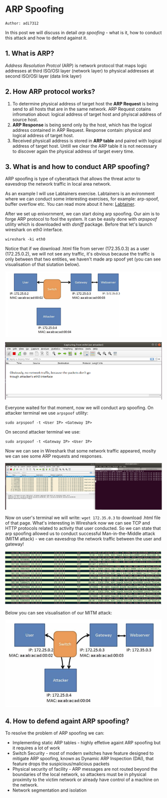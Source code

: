 # **ARP Spoofing**

`Author: adi7312`

In this post we will discuss in detail *arp spoofing* - what is it, how to conduct this attack and how to defend against it.

## **1. What is ARP?**

*Address Resolution Protcol* (ARP) is network protocol that maps logic addresses at third ISO/OSI layer (network layer) to physical addresses at second ISO/OSI layer (data link layer)

## **2. How ARP protocol works?**

1. To determine physical address of target host the **ARP Request** is being send to all hosts that are in the same network. ARP Request cotains infromation about: logical address of target host and phyiscal address of source host.
2. **ARP Response** is being send only by the host, which has the logical address contained in ARP Request. Response contain: physical and logical address of target host.
3. Received physicall address is stored in **ARP table** and paired with logical address of target host. Untill we clear the ARP table it is not necessary to discover again the physical address of target every time.


## **3. What is and how to conduct ARP spoofing?**

ARP spoofing is type of cyberattack that allows the threat actor to eavesdrop the network traffic in local area network.


As an example I will use Labtainers exercise. Labtainers is an evironment where we can conduct some interesting exercises, for example: arp-spoof, buffer overflow etc. You can read more about it here: [Labtainer](https://nps.edu/web/c3o/labtainers).

After we set up enivornment, we can start doing arp spoofing. Our aim is to forge ARP protocol to fool the system. It can be easily done with *arpspoof* utility which is downloaded with *dsniff* package. Before that let's launch wireshark on eth0 interface.

    wireshark -ki eth0


Notice that if we download .html file from server (172.35.0.3) as a user (172.25.0.2), we will not see any traffic, it's obvious because the traffic is only between that two entities, we haven't made arp spoof yet (you can see visualisation of that siutation below).

![](P/1.png)


![](P/2.png)


Everyone waited for that moment, now we will conduct arp spoofing. On attacker terminal we use `arpspoof` utility:

    sudo arpspoof -t <User IP> <Gateway IP>

On second attacker terminal we use:

    sudo arpspoof -t <Gateway IP> <User IP>


Now we can see in Wireshark that some network traffic appeared, moslty we can see some ARP requests and responses.


![](P/3.png)


Now on user's terminal we will write: `wget 172.35.0.3` to download .html file of that page. What's interesting in Wireshark now we can see TCP and HTTP protocols related to activity that user conducted. So we can state that arp spoofing allowed us to conduct successful Man-in-the-Middle attack (MITM attack) - we can eavesdrop the network traffic between the user and gateway!


![](P/4.png)


Below you can see visualisation of our MITM attack:

![](P/5.png)



## **4. How to defend againt ARP spoofing?**

To resolve the problem of ARP spoofing we can:


* Implementing static ARP tables - highly effetive againt ARP spoofing but it requires a lot of work
* Switch Security - most of modern switches have feature designed to mitigate ARP spoofing, known as Dynamic ARP Inspection (DAI), that feature drops the suspicious/malicious packets
* Physical security of facility - ARP messages are not routed beyond the boundaries of the local network, so attackers must be in physical proximity to the victim network or already have control of a machine on the network.
* Network segmentation and isolation




